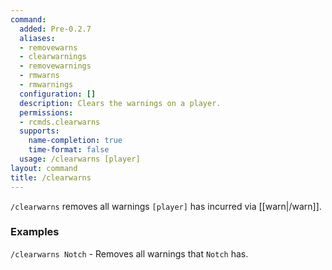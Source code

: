 ```yaml
---
command:
  added: Pre-0.2.7
  aliases:
  - removewarns
  - clearwarnings
  - removewarnings
  - rmwarns
  - rmwarnings
  configuration: []
  description: Clears the warnings on a player.
  permissions:
  - rcmds.clearwarns
  supports:
    name-completion: true
    time-format: false
  usage: /clearwarns [player]
layout: command
title: /clearwarns
---
```


```/clearwarns``` removes all warnings ```[player]``` has incurred via [[warn|/warn]].

### Examples

```/clearwarns Notch``` - Removes all warnings that ```Notch``` has.

